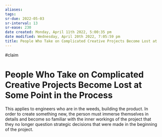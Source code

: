 ```yaml
---
aliases: 
tags: 
sr-due: 2022-05-03
sr-interval: 13
sr-ease: 230
date created: Monday, April 11th 2022, 5:00:35 pm
date modified: Wednesday, April 20th 2022, 7:05:59 pm
title: People Who Take on Complicated Creative Projects Become Lost at Some Point in the Process
---
```


#claim

# People Who Take on Complicated Creative Projects Become Lost at Some Point in the Process

This applies to engineers who are in the weeds, building the product. In order to create something new, the person must immerse themselves in details and  become so familiar with the inner workings of the project that they no longer question strategic decisions that were made in the beginning of the project.